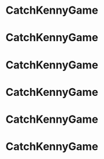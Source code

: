 # CatchKennyGame
# CatchKennyGame
# CatchKennyGame
# CatchKennyGame
# CatchKennyGame
# CatchKennyGame
